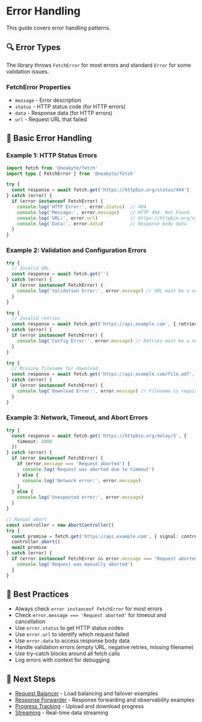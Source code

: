 # Error Handling

This guide covers error handling patterns.

## 🔍 Error Types

The library throws `FetchError` for most errors and standard `Error` for some validation issues.

### FetchError Properties
- `message` - Error description
- `status` - HTTP status code (for HTTP errors)
- `data` - Response data (for HTTP errors)
- `url` - Request URL that failed

## 📝 Basic Error Handling

### Example 1: HTTP Status Errors

```typescript
import fetch from '@neabyte/fetch'
import type { FetchError } from '@neabyte/fetch'

try {
  const response = await fetch.get('https://httpbin.org/status/404')
} catch (error) {
  if (error instanceof FetchError) {
    console.log('HTTP Error:', error.status)  // 404
    console.log('Message:', error.message)    // HTTP 404: Not Found
    console.log('URL:', error.url)            // https://httpbin.org/status/404
    console.log('Data:', error.data)          // Response body data
  }
}
```

### Example 2: Validation and Configuration Errors

```typescript
try {
  // Invalid URL
  const response = await fetch.get('')
} catch (error) {
  if (error instanceof FetchError) {
    console.log('Validation Error:', error.message) // URL must be a non-empty string
  }
}

try {
  // Invalid retries
  const response = await fetch.get('https://api.example.com', { retries: -1 })
} catch (error) {
  if (error instanceof FetchError) {
    console.log('Config Error:', error.message) // Retries must be a non-negative number
  }
}

try {
  // Missing filename for download
  const response = await fetch.get('https://api.example.com/file.pdf', { download: true })
} catch (error) {
  if (error instanceof FetchError) {
    console.log('Download Error:', error.message) // Filename is required when download is enabled
  }
}
```

### Example 3: Network, Timeout, and Abort Errors

```typescript
try {
  const response = await fetch.get('https://httpbin.org/delay/5', {
    timeout: 2000
  })
} catch (error) {
  if (error instanceof FetchError) {
    if (error.message === 'Request aborted') {
      console.log('Request was aborted due to timeout')
    } else {
      console.log('Network error:', error.message)
    }
  } else {
    console.log('Unexpected error:', error.message)
  }
}

// Manual abort
const controller = new AbortController()
try {
  const promise = fetch.get('https://api.example.com', { signal: controller.signal })
  controller.abort()
  await promise
} catch (error) {
  if (error instanceof FetchError && error.message === 'Request aborted') {
    console.log('Request was manually aborted')
  }
}
```

## 🎯 Best Practices

- Always check `error instanceof FetchError` for most errors
- Check `error.message === 'Request aborted'` for timeout and cancellation
- Use `error.status` to get HTTP status codes
- Use `error.url` to identify which request failed
- Use `error.data` to access response body data
- Handle validation errors (empty URL, negative retries, missing filename)
- Use try-catch blocks around all fetch calls
- Log errors with context for debugging

## 🚀 Next Steps

- [Request Balancer](./request-balancer.md) - Load balancing and failover examples
- [Response Forwarder](./response-forwarder.md) - Response forwarding and observability examples
- [Progress Tracking](./progress-tracking.md) - Upload and download progress
- [Streaming](./streaming.md) - Real-time data streaming